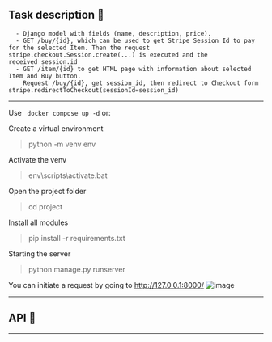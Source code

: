 ## Task description 🍪

      - Django model with fields (name, description, price).
      - GET /buy/{id}, which can be used to get Stripe Session Id to pay for the selected Item. Then the request stripe.checkout.Session.create(...) is executed and the         received session.id
      - GET /item/{id} to get HTML page with information about selected Item and Buy button. 
        Request /buy/{id}, get session_id, then redirect to Checkout form stripe.redirectToCheckout(sessionId=session_id)
***
Use ` docker compose up -d` or:

Create a virtual environment
>python -m venv env

Activate the venv
>env\scripts\activate.bat

Open the project folder
>cd project

Install all modules
>pip install -r requirements.txt

Starting the server
>python manage.py runserver

You can initiate a request by going to http://127.0.0.1:8000/
![image](https://user-images.githubusercontent.com/101140452/168677314-3e5e673b-42ce-413e-bd84-8b717b22dfed.png)
***
## API 🍪

***
   

